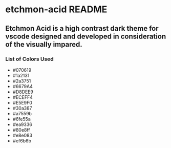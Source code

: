 # etchmon-acid README

## Etchmon Acid is a high contrast dark theme for vscode designed and developed in consideration of the visually impared.

### List of Colors Used

- #070619
- #1a2131
- #2a3751
- #6679A4
- #D8DEE9
- #ECEFF4
- #E5E9F0
- #30a387
- #a7559b
- #6fe55a
- #ea9336
- #80e8ff
- #e8e083
- #ef6b6b
